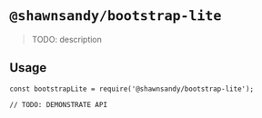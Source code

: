 # `@shawnsandy/bootstrap-lite`

> TODO: description

## Usage

```
const bootstrapLite = require('@shawnsandy/bootstrap-lite');

// TODO: DEMONSTRATE API
```
